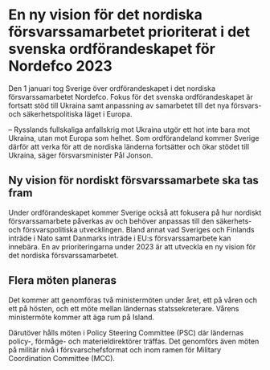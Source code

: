 # En ny vision för det nordiska försvarssamarbetet prioriterat i det svenska ordförandeskapet för Nordefco 2023

Den 1 januari tog Sverige över ordförandeskapet i det nordiska försvarssamarbetet Nordefco. Fokus för det svenska ordförandeskapet är fortsatt stöd till Ukraina samt anpassning av samarbetet till det nya försvars- och säkerhetspolitiska läget i Europa.

– Rysslands fullskaliga anfallskrig mot Ukraina utgör ett hot inte bara mot Ukraina, utan mot Europa som helhet. Som ordförandeland kommer Sverige därför att verka för att de nordiska länderna fortsätter och ökar stödet till Ukraina, säger försvarsminister Pål Jonson.

## Ny vision för nordiskt försvarssamarbete ska tas fram

Under ordförandeskapet kommer Sverige också att fokusera på hur nordiskt försvarssamarbete påverkas av och behöver anpassas till den säkerhets- och försvarspolitiska utvecklingen. Bland annat vad Sveriges och Finlands inträde i Nato samt Danmarks inträde i EU:s försvarssamarbete kan innebära. En av prioriteringarna under 2023 är att utveckla en ny vision för det nordiska försvarssamarbetet.

## Flera möten planeras

Det kommer att genomföras två ministermöten under året, ett på våren och ett på hösten, och ett möte mellan ländernas statssekreterare. Vårens ministermöte kommer att äga rum på Island.

Därutöver hålls möten i Policy Steering Committee (PSC) där ländernas policy-, förmåge- och materieldirektörer träffas. Det genomförs även möten på militär nivå i försvarschefsformat och inom ramen för Military Coordination Committee (MCC).
